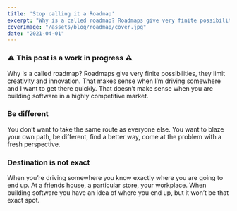 ```yaml
---
title: 'Stop calling it a Roadmap'
excerpt: "Why is a called roadmap? Roadmaps give very finite possibilities, they limit creativity and innovation. That makes sense when I’m driving somewhere and I want to get there quickly. That doesn’t make sense when you are building software in the highly competitive tech industry."
coverImage: "/assets/blog/roadmap/cover.jpg"
date: "2021-04-01"
---
```

### ⚠️ This post is a work in progress ⚠️

Why is a called roadmap? Roadmaps give very finite possibilities, they limit creativity and innovation. That makes sense when I’m driving somewhere and I want to get there quickly. That doesn’t make sense when you are building software in a highly competitive market. 

### Be different
You don’t want to take the same route as everyone else. You want to blaze your own path, be different, find a better way, come at the problem with a fresh perspective.

### Destination is not exact
When you’re driving somewhere you know exactly where you are going to end up. At a friends house, a particular store, your workplace. When building software you have an idea of where you end up, but it won’t be that exact spot.
